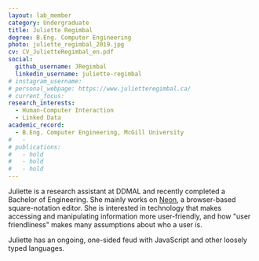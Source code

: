 ```yaml
---
layout: lab_member
category: Undergraduate
title: Juliette Regimbal
degree: B.Eng. Computer Engineering
photo: juliette_regimbal_2019.jpg
cv: CV_JulietteRegimbal_en.pdf
social:
  github_username: JRegimbal
  linkedin_username: juliette-regimbal
# instagram_username:
# personal_webpage: https://www.julietteregimbal.ca/
# current_focus:
research_interests:
  - Human-Computer Interaction
  - Linked Data
academic_record:
  - B.Eng. Computer Engineering, McGill University
#   -
# publications:
#   - hold
#   - hold
#   - hold
---
```

Juliette is a research assistant at DDMAL and recently completed a Bachelor of Engineering.
She mainly works on [Neon](https://ddmal.music.mcgill.ca/software/neon/), a browser-based square-notation editor.
She is interested in technology that makes accessing and manipulating information more user-friendly, and how "user friendliness" makes many assumptions about who a user is.

Juliette has an ongoing, one-sided feud with JavaScript and other loosely typed languages.
